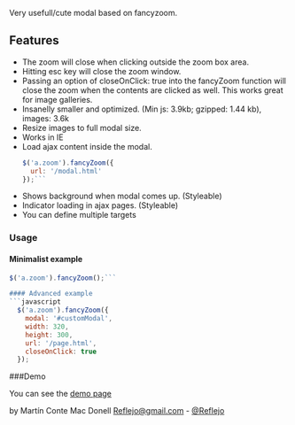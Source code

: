 Very usefull/cute modal based on fancyzoom.

## Features

 * The zoom will close when clicking outside the zoom box area.
 * Hitting esc key will close the zoom window.
 * Passing an option of closeOnClick: true into the fancyZoom function will close the zoom when the contents are clicked as well. This works great for image galleries.
 * Insanelly smaller and optimized. (Min js: 3.9kb; gzipped: 1.44 kb), images: 3.6k
 * Resize images to full modal size.
 * Works in IE
 * Load ajax content inside the modal.
	```javascript
	$('a.zoom').fancyZoom({
	  url: '/modal.html'
	});```

 * Shows background when modal comes up. (Styleable)
 * Indicator loading in ajax pages. (Styleable)
 * You can define multiple targets

### Usage
#### Minimalist example

```javascript
$('a.zoom').fancyZoom();```

#### Advanced example
```javascript
  $('a.zoom').fancyZoom({
    modal: '#customModal',
    width: 320,
    height: 300,
    url: '/page.html',
    closeOnClick: true   
  });
```

###Demo

You can see the [demo page](http://reflejo.github.com/fancyzoomng/)

by Martín Conte Mac Donell <Reflejo@gmail.com> - [@Reflejo](https://twitter.com/reflejo)